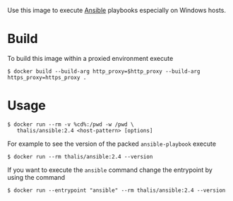 Use this image to execute [Ansible](http://docs.ansible.com) playbooks especially on Windows hosts.

# Build

To build this image within a proxied environment execute

```
$ docker build --build-arg http_proxy=$http_proxy --build-arg https_proxy=https_proxy . 
```

# Usage
```
$ docker run --rm -v %cd%:/pwd -w /pwd \
   thalis/ansible:2.4 <host-pattern> [options]
```

For example to see the version of the packed `ansible-playbook` execute

```
$ docker run --rm thalis/ansible:2.4 --version
```

If you want to execute the `ansible` command change the entrypoint by using the command

```
$ docker run --entrypoint "ansible" --rm thalis/ansible:2.4 --version
```
